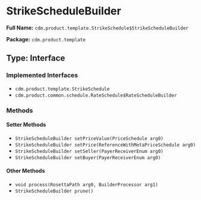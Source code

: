 # StrikeScheduleBuilder

**Full Name:** `cdm.product.template.StrikeSchedule$StrikeScheduleBuilder`

**Package:** `cdm.product.template`

## Type: Interface

### Implemented Interfaces

- `cdm.product.template.StrikeSchedule`
- `cdm.product.common.schedule.RateSchedule$RateScheduleBuilder`

### Methods

#### Setter Methods

- `StrikeScheduleBuilder setPriceValue(PriceSchedule arg0)`
- `StrikeScheduleBuilder setPrice(ReferenceWithMetaPriceSchedule arg0)`
- `StrikeScheduleBuilder setSeller(PayerReceiverEnum arg0)`
- `StrikeScheduleBuilder setBuyer(PayerReceiverEnum arg0)`

#### Other Methods

- `void process(RosettaPath arg0, BuilderProcessor arg1)`
- `StrikeScheduleBuilder prune()`

